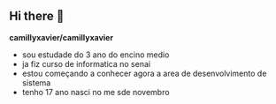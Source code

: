 ## Hi there 👋

**camillyxavier/camillyxavier**


- sou estudade do 3 ano do encino medio
- ja fiz curso de informatica no senai
- estou começando a conhecer agora a area de desenvolvimento de sistema
- tenho 17 ano nasci no me sde novembro
